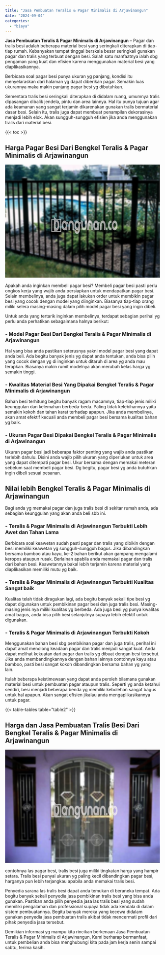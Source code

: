 ```yaml
---
title: "Jasa Pembuatan Teralis & Pagar Minimalis di Arjawinangun"
date: "2024-09-04"
categories: 
  - "biaya"
---
```


**Jasa Pembuatan Teralis & Pagar Minimalis di Arjawinangun** – Pagar dan tralis besi adalah beberapa material besi yang seringkali diterapkan di tiap-tiap rumah. Kebanyakan tempat tinggal berskala besar seringkali gunakan pagar dan tralis yang terbuat dengan besi. Salah satu manfaatnya ialah sbg pengaman yang kuat dan efisien karena menggunakan material besi yang diaplikasikannya.

Berbicara soal pagar besi punya ukuran yg panjang, kondisi itu menyelaraskan dari halaman yg dapat diberikan pagar. Semakin luas ukurannya maka makin panjang pagar besi yg dibutuhkan.

Sementara tralis besi seringkali diterapkan di didalam ruang, umumnya tralis dipasangan dibalik jendela, pintu dan area lainnya. Hal itu punya tujuan agar ada keamanan yang sangat terjamin dikarenakan gunakan tralis bermaterial dasar besi. Selain itu, tralis juga dapat membuat penampilan dekorasinya menjadi lebih elok. Akan sungguh-sungguh efisien jika anda menggunakan tralis dari material besi.

{{< toc >}}

## Harga Pagar Besi Dari Bengkel Teralis & Pagar Minimalis di Arjawinangun

![Jasa Pembuatan Teralis & Pagar Minimalis di Arjawinangun](/images/pagar-minimalis-murah-04.png)

Apakah anda inginkan membeli pagar besi? Membeli pagar besi pasti perlu ongkos kerja yang wajib anda persiapkan untuk mendapatkan pagar besi. Selain membelinya, anda juga dapat lakukan order untuk membikin pagar besi yang cocok dengan model yang diinginkan. Biasanya tiap-tiap orang miliki selera masing-masing dalam pilih model pagar besi yang ingin dibeli.

Untuk anda yang tertarik inginkan membelinya, terdapat sebagian perihal yg perlu anda perhatikan sebagaimana halnya berikut:
### \- Model Pagar Besi Dari Bengkel Teralis & Pagar Minimalis di Arjawinangun

Hal yang bisa anda pastikan seterusnya yakni model pagar besi yang dapat anda beli. Ada begitu banyak jenis yg dapat anda tentukan, anda bisa pilih yang cocok dengan yg di inginkan untuk ditaruh di area yg anda mau terapkan. Biasanya makin rumit modelnya akan merubah kelas harga yg semakin tinggi.

### \- Kwalitas Material Besi Yang Dipakai Bengkel Teralis & Pagar Minimalis di Arjawinangun

Bahan besi terhitung begitu banyak ragam macamnya, tiap-tiap jenis miliki keunggulan dan kelemahan berbeda-beda. Paling tidak kelebihannya yaitu semakin kokoh dan tahan karat terhadap apapun. Jika anda membelinya, akan amat efektif kecuali anda membeli pagar besi bersama kualitas bahan yg baik.

### \- Ukuran Pagar Besi Dipakai Bengkel Teralis & Pagar Minimalis di Arjawinangun

Ukuran pagar besi jadi beberapa faktor penting yang wajib anda pastikan terlebih dahulu. Disini anda wajib pilih ukuran yang diperlukan untuk area yang dapat ditempati pagar besi. Ukur bersama dengan memakai meteran sebelum saat membeli pagar besi. Dg begitu, pagar besi yg anda butuhkan ingin dibeli sesuai pesanan.

## Nilai lebih Bengkel Teralis & Pagar Minimalis di Arjawinangun

Bagi anda yg memakai pagar dan juga tralis besi di sekitar rumah anda, ada sebagian keunggulan yang akan anda beli sbb ini.

### \- Teralis & Pagar Minimalis di Arjawinangun Terbukti Lebih Awet dan Tahan Lama

Berbicara soal keawetan sudah pasti pagar dan tralis yang dibikin dengan besi memiliki keawetan yg sungguh-sungguh bagus. Jika dibandingkan bersama bamboo atau kayu, ke-2 bahan berikut akan gampang mengalami keropos ataupun rusak. Berlainan apabila anda memakai pagar dan tralis dari bahan besi. Keawetannya bakal lebih terjamin karena material yang diaplikasikan memiliki mutu yg baik.

### \- Teralis & Pagar Minimalis di Arjawinangun Terbukti Kualitas Sangat baik

Kualitas telah tidak diragukan lagi, ada begitu banyak sekali tipe besi yg dapat digunakan untuk pembikinan pagar besi dan juga tralis besi. Masing-masing jenis nya miliki kualitas yg berbeda. Ada juga besi yg punya kwalitas amat bagus, anda bisa pilih besi selanjutnya supaya lebih efektif untuk digunakan.

### \- Teralis & Pagar Minimalis di Arjawinangun Terbukti Kokoh

Menggunakan bahan besi sbg pembikinan pagar dan juga tralis, perihal ini dapat amat menolong keadaan pagar dan tralis menjadi sangat kuat. Anda dapat melihat kekuatan dari pagar dan tralis yg dibuat dengan besi tersebut. Jika anda membandingkannya dengan bahan lainnya contohnya kayu atau bamboo, pasti besi sangat kokoh dibandingkan bersama bahan yg yang lain.

Itulah beberapa keistimewaan yang dapat anda peroleh bilamana gunakan material besi untuk pembuatan pagar ataupun tralis. Seperti yg anda ketahui sendiri, besi menjadi beberapa benda yg memiliki kebolehan sangat bagus untuk hal apapun. Akan sangat efisien jikalau anda mengaplikasikannya untuk pagar.

{{< table-tables table="table2" >}}

## Harga dan Jasa Pembuatan Tralis Besi Dari Bengkel Teralis & Pagar Minimalis di Arjawinangun

![Jasa Pembuatan Teralis & Pagar Minimalis di Arjawinangun](/images/teralis-minimalis-murah-18.png)

contohnya las pagar besi, tralis besi juga miliki tingkatan harga yang hampir setara. Tralis besi punyai ukuran yg paling kecil dibandingkan pagar besi, harganya pun lebih terjangkau apabila anda memakai tralis besi.

Penyedia sarana las tralis besi dapat anda temukan di beraneka tempat. Ada begitu banyak sekali penyedia jasa pembikinan tralis besi yang bisa anda gunakan. Pastikan anda pilih penyedia jasa las tralis besi yang sudah memiliki pengalaman dan professional supaya tidak ada kendala di dalam sistem pembuatannya. Begitu banyak mereka yang kecewa didalam gunakan penyedia jasa pembuatan tralis akibat tidak mencermati profil dari pihak penyedia jasa tersebut.

Demikian informasi yg mampu kita rincikan berkenaan Jasa Pembuatan Teralis & Pagar Minimalis di Arjawinangun, Kami berharap bermanfaat, untuk pembelian anda bisa menghubungi kita pada jam kerja senin sampai sabtu, terima kasih.
